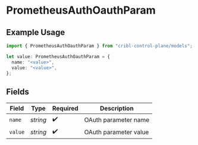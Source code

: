 # PrometheusAuthOauthParam

## Example Usage

```typescript
import { PrometheusAuthOauthParam } from "cribl-control-plane/models";

let value: PrometheusAuthOauthParam = {
  name: "<value>",
  value: "<value>",
};
```

## Fields

| Field                 | Type                  | Required              | Description           |
| --------------------- | --------------------- | --------------------- | --------------------- |
| `name`                | *string*              | :heavy_check_mark:    | OAuth parameter name  |
| `value`               | *string*              | :heavy_check_mark:    | OAuth parameter value |
